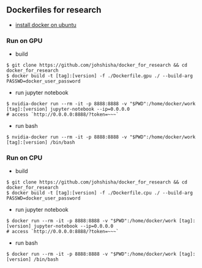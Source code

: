 ## Dockerfiles for research
- [install docker on ubuntu](./install_dockers.md)

### Run on GPU
- build
```
$ git clone https://github.com/johshisha/docker_for_research && cd docker_for_research
$ docker build -t [tag]:[version] -f ./Dockerfile.gpu ./ --build-arg PASSWD=docker_user_password
```
- run jupyter notebook
```
$ nvidia-docker run --rm -it -p 8888:8888 -v "$PWD":/home/docker/work [tag]:[version] jupyter-notebook --ip=0.0.0.0
# access `http://0.0.0.0:8888/?token=~~~`
```

- run bash
```
$ nvidia-docker run --rm -it -p 8888:8888 -v "$PWD":/home/docker/work [tag]:[version] /bin/bash
```

### Run on CPU
- build
```
$ git clone https://github.com/johshisha/docker_for_research && cd docker_for_research
$ docker build -t [tag]:[version] -f ./Dockerfile.cpu ./ --build-arg PASSWD=docker_user_password
```
- run jupyter notebook
```
$ docker run --rm -it -p 8888:8888 -v "$PWD":/home/docker/work [tag]:[version] jupyter-notebook --ip=0.0.0.0
# access `http://0.0.0.0:8888/?token=~~~`
```

- run bash
```
$ docker run --rm -it -p 8888:8888 -v "$PWD":/home/docker/work [tag]:[version] /bin/bash
```



